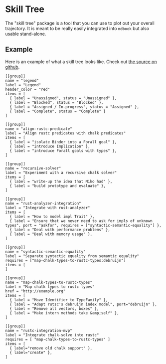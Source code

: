 # Skill Tree

The "skill tree" package is a tool that you can use to plot out your overall
trajectory. It is meant to be really easily integrated into `mdbook` but also
usable stand-alone.

## Example

Here is an example of what a skill tree looks like. Check out [the source on github][src].

[src]: https://github.com/nikomatsakis/skill-tree/tree/master/src/book/src/skill_tree.md

```skill-tree
[[group]]
name = "legend"
label = "Legend"
header_color = "red"
items = [
  { label = "Unassigned", status = "Unassigned" },
  { label = "Blocked", status = "Blocked" },
  { label = "Assigned / In-progress", status = "Assigned" },
  { label = "Complete", status = "Complete" }
]

[[group]]
name = "align-rustc-predicate"
label = "Align rustc predicates with chalk predicates"
items = [
  { label = "isolate Binder into a Forall goal" },
  { label = "introduce Implication" },
  { label = "introduce Forall goals with types" },
]

[[group]]
name = "recursive-solver"
label = "Experiment with a recursive chalk solver"
items = [
  { label = "write-up the idea that Niko had" },
  { label = "build prototype and evaluate" },
]

[[group]]
name = "rust-analyzer-integration"
label = "Integrate with rust-analyzer"
items = [
  { label = "How to model impl Trait" },
  { label = "Ensure that we never need to ask for impls of unknown types", port = "askfor", requires = ["syntactic-semantic-equality"] },
  { label = "Deal with performance problems" },
  { label = "Deal with memory usage" },
]

[[group]]
name = "syntactic-semantic-equality"
label = "Separate syntactic equality from semantic equality"
requires = ["map-chalk-types-to-rustc-types:debruijn"]
items = [
]

[[group]]
name = "map-chalk-types-to-rustc-types"
label = "Map chalk types to rustc types"
href = "http://example.org"
items = [
  { label = "Move Identifier to TypeFamily" },
  { label = "Adapt rutsc's debruijn index model", port="debruijn" },
  { label = "Remove all vectors, boxes" },
  { label = "Make intern methods take &amp;self" },
]

[[group]]
name = "rustc-integration-mvp"
label = "Integrate chalk-solve into rustc"
requires = [ "map-chalk-types-to-rustc-types" ]
items = [
  { label="remove old chalk support" },
  { label="create" },
]
```
